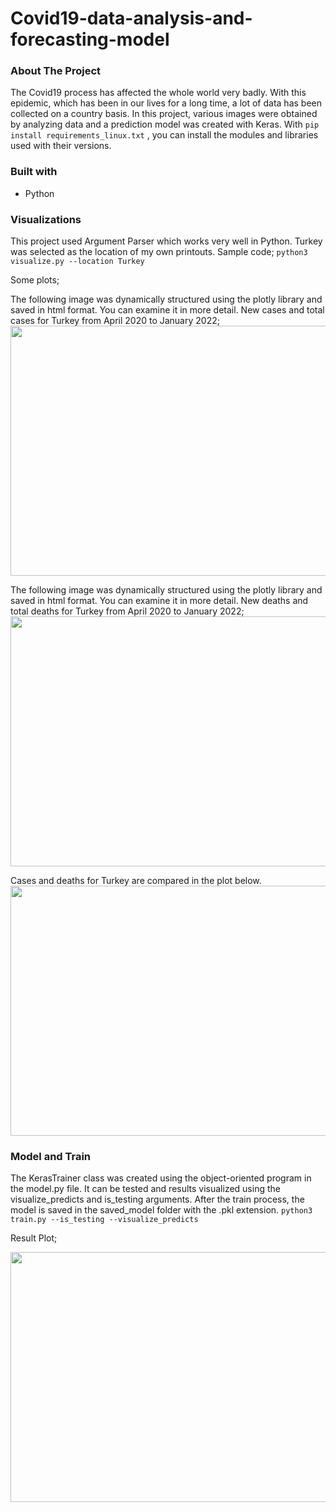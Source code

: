 # Covid19-data-analysis-and-forecasting-model

### About The Project
The Covid19 process has affected the whole world very badly. With this epidemic, which has been in our lives for a long time, a lot of data has been collected on a country basis. In this project, various images were obtained by analyzing data and a prediction model was created with Keras.
With ```pip install requirements_linux.txt``` , you can install the modules and libraries used with their versions.

### Built with
* Python

### Visualizations
This project used Argument Parser which works very well in Python.
Turkey was selected as the location of my own printouts.
Sample code;
```python3 visualize.py --location Turkey```

Some plots;

The following image was dynamically structured using the plotly library and saved in html format. You can examine it in more detail. New cases and total cases for Turkey from April 2020 to January 2022;
<img src="visualization_results/LocationPlots/cases.png" width=800 height=400>

The following image was dynamically structured using the plotly library and saved in html format. You can examine it in more detail. New deaths and total deaths for Turkey from April 2020 to January 2022;
<img src="visualization_results/LocationPlots/deaths.png" width=800 height=400>

Cases and deaths for Turkey are compared in the plot below.
<img src="visualization_results/LocationPlots/case_death_compare.png" width=800 height=400>

### Model and Train
The KerasTrainer class was created using the object-oriented program in the model.py file. It can be tested and results visualized using the visualize_predicts and is_testing arguments. After the train process, the model is saved in the saved_model folder with the .pkl extension.
```python3 train.py --is_testing --visualize_predicts```

Result Plot;

<img src="visualization_results/predict_validation_results/predictions.png" width=800 height=400>
